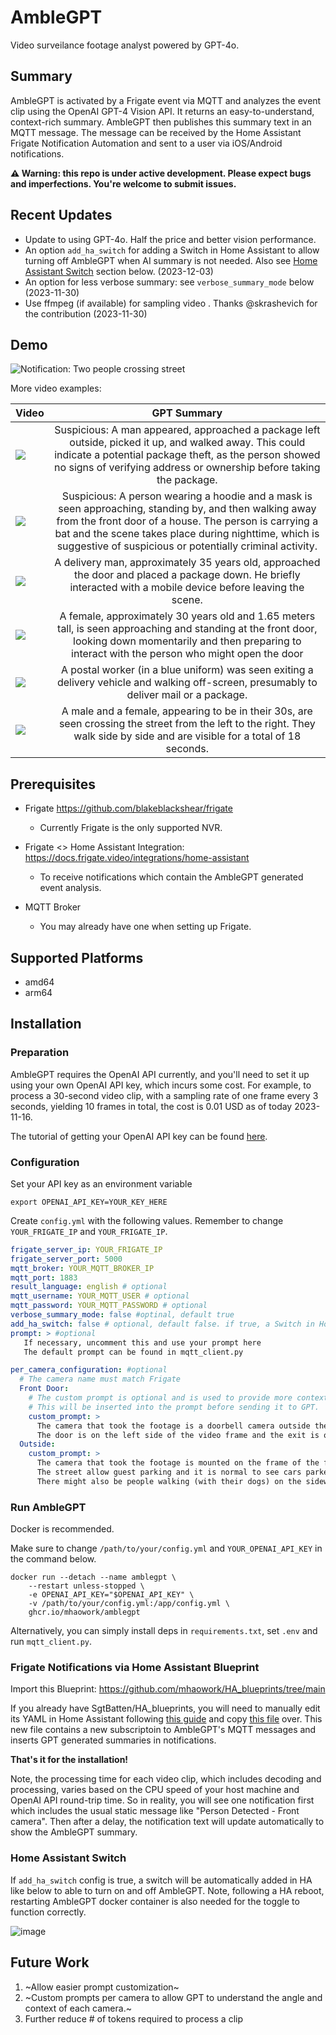 # AmbleGPT

Video surveilance footage analyst powered by GPT-4o.

## Summary

AmbleGPT is activated by a Frigate event via MQTT and analyzes the event clip using the OpenAI GPT-4 Vision API. It returns an easy-to-understand, context-rich summary. AmbleGPT then publishes this summary text in an MQTT message. The message can be received by the Home Assistant Frigate Notification Automation and sent to a user via iOS/Android notifications.

**⚠️ Warning: this repo is under active development. Please expect bugs and imperfections. You're welcome to submit issues.**


## Recent Updates
* Update to using GPT-4o. Half the price and better vision performance.
* An option `add_ha_switch` for adding a Switch in Home Assistant to allow turning off AmbleGPT when AI summary is not needed. Also see [Home Assistant Switch](#home-assistant-switch) section below. (2023-12-03)
* An option for less verbose summary: see `verbose_summary_mode` below (2023-11-30)
* Use ffmpeg (if available) for sampling video . Thanks @skrashevich for the contribution (2023-11-30)


## Demo

![Notification: Two people crossing street](assets/notif_person_on_street.jpeg)


More video examples:

| Video        | GPT Summary    |       
| ------------- |:-------------:|
| ![](assets/mock_package_theft_480p.gif)         | Suspicious: A man appeared, approached a package left outside, picked it up, and walked away. This could indicate a potential package theft, as the person showed no signs of verifying address or ownership before taking the package.|
| ![](assets/mock_suspicious_visitor.gif)   | Suspicious: A person wearing a hoodie and a mask is seen approaching, standing by, and then walking away from the front door of a house. The person is carrying a bat and the scene takes place during nighttime, which is suggestive of suspicious or potentially criminal activity.|
| ![](assets/ups_delivery.gif)      | A delivery man, approximately 35 years old, approached the door and placed a package down. He briefly interacted with a mobile device before leaving the scene. |
| ![](assets/female_waiting_at_door_480p.gif)      | A female, approximately 30 years old and 1.65 meters tall, is seen approaching and standing at the front door, looking down momentarily and then preparing to interact with the person who might open the door |
| ![](assets/usps_delivery_480p.gif)      | A postal worker (in a blue uniform) was seen exiting a delivery vehicle and walking off-screen, presumably to deliver mail or a package. |
| ![](assets/two_persons_walking_street.gif)         | A male and a female, appearing to be in their 30s, are seen crossing the street from the left to the right. They walk side by side and are visible for a total of 18 seconds.|


## Prerequisites 

* Frigate https://github.com/blakeblackshear/frigate
  * Currently Frigate is the only supported NVR. 
   
* Frigate <> Home Assistant Integration: https://docs.frigate.video/integrations/home-assistant
  * To receive notifications which contain the AmbleGPT generated event analysis.

* MQTT Broker
  * You may already have one when setting up Frigate.


## Supported Platforms

* amd64
* arm64

## Installation

### Preparation

AmbleGPT requires the OpenAI API currently, and you'll need to set it up using your own OpenAI API key, which incurs some cost. For example, to process a 30-second video clip, with a sampling rate of one frame every 3 seconds, yielding 10 frames in total, the cost is 0.01 USD as of today 2023-11-16.

The tutorial of getting your OpenAI API key can be found [here](https://www.howtogeek.com/885918/how-to-get-an-openai-api-key/).


### Configuration
Set your API key as an environment variable
```shell
export OPENAI_API_KEY=YOUR_KEY_HERE
```

Create `config.yml` with the following values. Remember to change `YOUR_FRIGATE_IP` and `YOUR_FRIGATE_IP`.
```yaml
frigate_server_ip: YOUR_FRIGATE_IP
frigate_server_port: 5000
mqtt_broker: YOUR_MQTT_BROKER_IP
mqtt_port: 1883
result_language: english # optional
mqtt_username: YOUR_MQTT_USER # optional
mqtt_password: YOUR_MQTT_PASSWORD # optional
verbose_summary_mode: false #optinal, default true
add_ha_switch: false # optional, default false. if true, a Switch in Home Assistant to turn off/on AmbleGPT will be added
prompt: > #optional
   If necessary, uncomment this and use your prompt here
   The default prompt can be found in mqtt_client.py

per_camera_configuration: #optional
  # The camera name must match Frigate
  Front Door:
    # The custom prompt is optional and is used to provide more context for GPT to better understand the footage.
    # This will be inserted into the prompt before sending it to GPT.
    custom_prompt: >
      The camera that took the footage is a doorbell camera outside the front door of the house.
      The door is on the left side of the video frame and the exit is on the right side.
  Outside:
    custom_prompt: >
      The camera that took the footage is mounted on the frame of the front window of the house facing the street.
      The street allow guest parking and it is normal to see cars parked on the street.
      There might also be people walking (with their dogs) on the sidewalk before 9pm.
```

### Run AmbleGPT
Docker is recommended.

Make sure to change `/path/to/your/config.yml` and `YOUR_OPENAI_API_KEY` in the command below.
```shell
docker run --detach --name amblegpt \
    --restart unless-stopped \
    -e OPENAI_API_KEY="$OPENAI_API_KEY" \
    -v /path/to/your/config.yml:/app/config.yml \
    ghcr.io/mhaowork/amblegpt
```

Alternatively, you can simply install deps in `requirements.txt`, set `.env` and run `mqtt_client.py`.



### Frigate Notifications via Home Assistant Blueprint

Import this Blueprint: https://github.com/mhaowork/HA_blueprints/tree/main

If you already have SgtBatten/HA_blueprints, you will need to manually edit its YAML in Home Assistant following [this guide](https://www.home-assistant.io/docs/automation/using_blueprints/#keeping-blueprints-up-to-date) and  copy [this file](https://github.com/mhaowork/HA_blueprints/blob/main/Frigate%20Camera%20Notifications/Stable) over. This new file contains a new subscriptoin to AmbleGPT's MQTT messages and inserts GPT generated summaries in notifications.


**That's it for the installation!**

Note, the processing time for each video clip, which includes decoding and processing, varies based on the CPU speed of your host machine and OpenAI API round-trip time. So in reality, you will see one notification first which includes the usual static message like "Person Detected - Front camera". Then after a delay, the notification text will update automatically to show the AmbleGPT summary.

### Home Assistant Switch

If `add_ha_switch` config is true, a switch will be automatically added in HA like below to able to turn on and off AmbleGPT. Note, following a HA reboot, restarting AmbleGPT docker container is also needed for the toggle to function correctly.

![image](https://github.com/mhaowork/amblegpt/assets/8702853/f058965a-2936-4e3c-ac9c-ce076074a662)



## Future Work
1. ~Allow easier prompt customization~
2. ~Custom prompts per camera to allow GPT to understand the angle and context of each camera.~
3. Further reduce # of tokens required to process a clip
